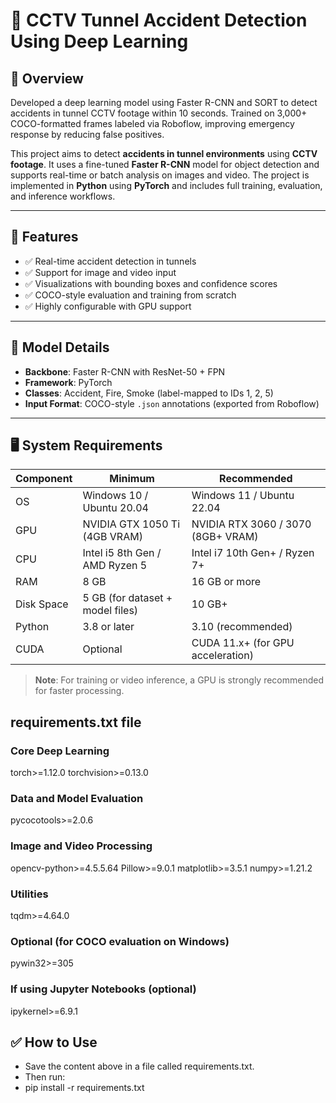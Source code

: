 # 🚨 CCTV Tunnel Accident Detection Using Deep Learning
## 📌 Overview
Developed a deep learning model using Faster R-CNN and SORT to detect accidents in tunnel CCTV footage within 10 seconds. Trained on 3,000+ COCO-formatted frames labeled via Roboflow, improving emergency response by reducing false positives.

This project aims to detect **accidents in tunnel environments** using **CCTV footage**. It uses a fine-tuned **Faster R-CNN** model for object detection and supports real-time or batch analysis on images and video. The project is implemented in **Python** using **PyTorch** and includes full training, evaluation, and inference workflows.

---

## 🚀 Features

- ✅ Real-time accident detection in tunnels
- ✅ Support for image and video input
- ✅ Visualizations with bounding boxes and confidence scores
- ✅ COCO-style evaluation and training from scratch
- ✅ Highly configurable with GPU support

---

## 🧠 Model Details

- **Backbone**: Faster R-CNN with ResNet-50 + FPN
- **Framework**: PyTorch
- **Classes**: Accident, Fire, Smoke (label-mapped to IDs 1, 2, 5)
- **Input Format**: COCO-style `.json` annotations (exported from Roboflow)

---

## 🖥 System Requirements

| Component       | Minimum                            | Recommended                          |
|----------------|-------------------------------------|--------------------------------------|
| OS             | Windows 10 / Ubuntu 20.04           | Windows 11 / Ubuntu 22.04            |
| GPU            | NVIDIA GTX 1050 Ti (4GB VRAM)       | NVIDIA RTX 3060 / 3070 (8GB+ VRAM)   |
| CPU            | Intel i5 8th Gen / AMD Ryzen 5      | Intel i7 10th Gen+ / Ryzen 7+        |
| RAM            | 8 GB                                | 16 GB or more                        |
| Disk Space     | 5 GB (for dataset + model files)    | 10 GB+                               |
| Python         | 3.8 or later                        | 3.10 (recommended)                   |
| CUDA           | Optional                            | CUDA 11.x+ (for GPU acceleration)    |

> **Note**: For training or video inference, a GPU is strongly recommended for faster processing.



## requirements.txt file
### Core Deep Learning
torch>=1.12.0
torchvision>=0.13.0

### Data and Model Evaluation
pycocotools>=2.0.6

### Image and Video Processing
opencv-python>=4.5.5.64
Pillow>=9.0.1
matplotlib>=3.5.1
numpy>=1.21.2

### Utilities
tqdm>=4.64.0

### Optional (for COCO evaluation on Windows)
pywin32>=305

### If using Jupyter Notebooks (optional)
ipykernel>=6.9.1

## ✅ How to Use
- Save the content above in a file called requirements.txt.
- Then run:
- pip install -r requirements.txt
